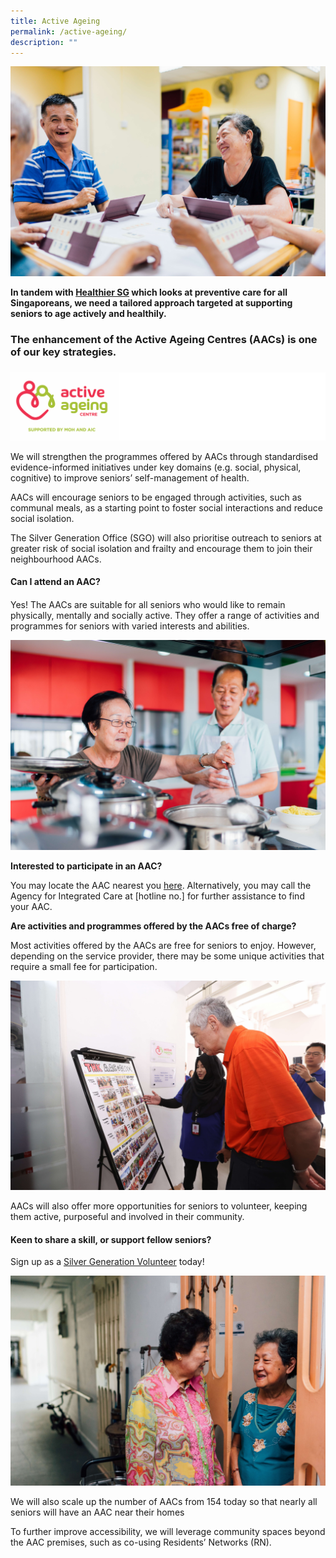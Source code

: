 ```yaml
---
title: Active Ageing
permalink: /active-ageing/
description: ""
---
```

![](/images/encourage%20active%20ageing.jpg)

**In tandem with [Healthier SG](https://www.healthiersg.gov.sg) which looks at preventive care for all Singaporeans, we need a tailored approach targeted at supporting seniors to age actively and healthily.**

### The enhancement of the Active Ageing Centres (AACs) is one of our key strategies.
### 

![](/images/aaclogo.PNG)

We will strengthen the programmes offered by AACs through standardised evidence-informed initiatives under key domains (e.g. social, physical, cognitive) to improve seniors’ self-management of health.

AACs will encourage seniors to be engaged through activities, such as communal meals, as a starting point to foster social interactions and reduce social isolation.

The Silver Generation Office (SGO) will also prioritise outreach to seniors at greater risk of social isolation and frailty and encourage them to join their neighbourhood AACs.

#### Can I attend an AAC? 
#### 
Yes! The AACs are suitable for all seniors who would like to remain physically, mentally and socially active. They offer a range of activities and programmes for seniors with varied interests and abilities. 

![](/images/seniors%20cooking.jpg)

 **Interested to participate in an AAC?**
 
You may locate the AAC nearest you [here](www.go.gov.sg/aacgowhere). Alternatively, you may call the Agency for Integrated Care at [hotline no.] for further assistance to find your AAC.  

**Are activities and programmes offered by the AACs free of charge?**

Most activities offered by the AACs are free for seniors to enjoy. However, depending on the service provider, there may be some unique activities that require a small fee for participation.

![](/images/pm%20at%20bedok%20radiance.JPG)

AACs will also offer more opportunities for seniors to volunteer, keeping them active, purposeful and involved in their community.

#### Keen to share a skill, or support fellow seniors? #### 

Sign up as a [Silver Generation Volunteer](https://for.sg/aac-volunteer-application) today! 

![](/images/senior%20helping%20another%20senior.jpg)

We will also scale up the number of AACs from 154 today so that nearly all seniors will have an AAC near their homes

To further improve accessibility, we will leverage community spaces beyond the AAC premises, such as co-using Residents’ Networks (RN).
